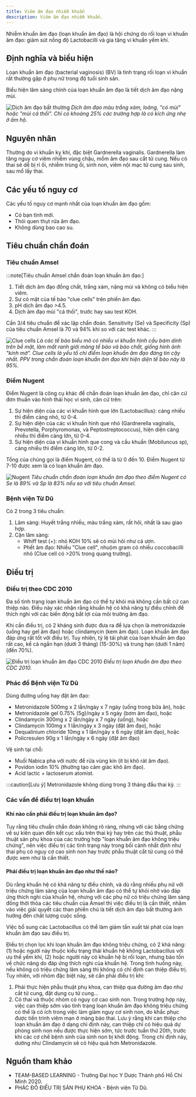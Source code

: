```yaml
---
title: Viêm âm đạo nhiễm khuẩn
description: Viêm âm đạo nhiễm khuẩn.
---
```


Nhiễm khuẩn âm đạo (loạn khuẩn âm đạo) là hội chứng do rối loạn vi khuẩn âm đạo: giảm sút nồng độ Lactobacilli và gia tăng vi khuẩn yếm khí.

## Định nghĩa và biểu hiện

Loạn khuẩn âm đạo (bacterial vaginosis) (BV) là tình trạng rối loạn vi khuẩn rất thường gặp ở phụ nữ trong độ tuổi sinh sản.

Biểu hiện lâm sàng chính của loạn khuẩn âm đạo là tiết dịch âm đạo nặng mùi.

![Dịch âm đạo bất thường](../../../../assets/phu-khoa/viem-am-dao-nhiem-khuan/dich-am-dao-bat-thuong.png)
_Dịch âm đạo màu trắng xám, loãng, "có mùi" hoặc "mùi cá thối". Chỉ có khoảng 25% các trường hợp là có kích ứng nhẹ ở âm hộ._

## Nguyên nhân

Thường do vi khuẩn kỵ khí, đặc biệt Gardnerella vaginalis. Gardnerella làm tăng nguy cơ viêm nhiễm vùng chậu, mổm âm đạo sau cắt tử cung. Nếu có thai sẽ dễ bị rỉ ối, nhiễm trùng ối, sinh non, viêm nội mạc tử cung sau sinh, sau mổ lấy thai.

## Các yếu tố nguy cơ

Các yếu tố nguy cơ mạnh nhất của loạn khuẩn âm đạo gồm:

- Có bạn tình mới.
- Thói quen thụt rửa âm đạo.
- Không dùng bao cao su.

## Tiêu chuẩn chẩn đoán

### Tiêu chuẩn Amsel

:::note[Tiêu chuẩn Amsel chẩn đoán loạn khuẩn âm đạo:]

1. Tiết dịch âm đạo đồng chất, trắng xám, nặng mùi và không có biểu hiện viêm.
2. Sự có mặt của tế bào "clue cells" trên phiến âm đạo.
3. pH dịch âm đạo >4.5.
4. Dịch âm đạo mùi "cá thối", trước hay sau test KOH.

Cần 3/4 tiêu chuẩn để xác lập chẩn đoán. Sensitivity (Se) và Specificity (Sp) của tiêu chuẩn Amsel là 70 và 94% khi so với các test khác.
:::

![Clue cells](../../../../assets/phu-khoa/viem-am-dao-nhiem-khuan/clue-cells.png)
_Là các tế bào biểu mô có nhiều vi khuẩn hình cầu bám dính trên bề mặt, làm mất ranh giới màng tế bào và bào chất, giống hình ảnh "kính mờ". Clue cells là yếu tố chỉ điểm loạn khuẩn âm đạo đáng tin cậy nhất. PPV trong chẩn đoán loạn khuẩn âm đạo khi hiện diện tế bào này là 95%._

### Điểm Nugent

Điểm Nugent là công cụ khác để chẩn đoán loạn khuẩn âm đạo, chỉ căn cứ đơn thuần vào hình thái học vi sinh, căn cứ trên:

1. Sự hiện diện của các vi khuẩn hình que lớn (Lactobacillus): càng nhiều thì điểm càng nhỏ, từ 0-4.
2. Sự hiện diện của các vi khuẩn hình que nhỏ (Gardnerella vaginalis, Prevotella, Porphyromonas, và Peptostreptococcus), hiện diện càng nhiều thì điểm càng lớn, từ 0-4.
3. Sự hiện diện của vi khuẩn hình que cong và cầu khuẩn (Mobiluncus sp), càng nhiều thì điểm càng lớn, từ 0-2.

Tổng của chúng gọi là điểm Nugent, có thể là từ 0 đến 10. Điểm Nugent từ 7-10 được xem là có loạn khuẩn âm đạo.

![Nugent](../../../../assets/phu-khoa/viem-am-dao-nhiem-khuan/bang-diem-nugent.png)
_Tiêu chuẩn chẩn đoán loạn khuẩn âm đạo theo điểm Nugent có Se là 89% và Sp là 83% nếu so với tiêu chuẩn Amsel._

### Bệnh viện Từ Dũ

Có 2 trong 3 tiêu chuẩn:

1. Lâm sàng: Huyết trắng nhiều, màu trắng xám, rất hôi, nhất là sau giao hợp.
2. Cận lâm sàng:
   - Whiff test (+): nhỏ KOH 10% sẽ có mùi hôi như cá ươn.
   - Phết âm đạo: Nhiều "Clue cell", nhuộm gram có nhiều coccobacilli nhỏ (Clue cell có >20% trong quang trường).

## Điều trị

### Điều trị theo CDC 2010

Đa số tình trạng loạn khuẩn âm đạo có thể tự khỏi mà không cần bất cứ can thiệp nào. Điều này xác nhận rằng khuẩn hệ có khả năng tự điều chỉnh để thích nghi với các biến động bất lợi của môi trường âm đạo.

Khi cần điều trị, có 2 kháng sinh được đưa ra để lựa chọn là metronidazole (uống hay gel âm đạo) hoặc clindamycin (kem âm đạo). Loạn khuẩn âm đạo đáp ứng rất tốt với điều trị. Tuy nhiên, tỷ lệ tái phát của loạn khuẩn âm đạo rất cao, kể cả ngắn hạn (dưới 3 tháng) (15-30%) và trung hạn (dưới 1 năm) (đến 70%).

![Điều trị loạn khuẩn âm đạo CDC 2010](../../../../assets/phu-khoa/viem-am-dao-nhiem-khuan/dieu-tri-loan-khuan-theo-cdc-2010.png)
_Điều trị loạn khuẩn âm đạo theo CDC 2010._

### Phác đồ Bệnh viện Từ Dũ

Dùng đường uống hay đặt âm đạo:

- Metronidazole 500mg x 2 lần/ngày x 7 ngày (uống trong bữa ăn), hoặc
- Metronidazole gel 0.75% (5g)/ngày x 5 ngày (bơm âm đạo), hoặc
- Clindamycin 300mg x 2 lần/ngày x 7 ngày (uống), hoặc
- Clindamycin 100mg x 1 lần/ngày x 3 ngày (đặt âm đạo), hoặc
- Dequalinium chloride 10mg x 1 lần/ngày x 6 ngày (đặt âm đạo), hoặc
- Policresulen 90g x 1 lần/ngày x 6 ngày (đặt âm đạo)

Vệ sinh tại chỗ:

- Muối Nabica pha với nước để rửa vùng kín (ít bị khô rát âm đạo).
- Povidon iodin 10% (thường tạo cảm giác khô âm đạo).
- Acid lactic + lactoserum atomist.

:::caution[Lưu ý]
Metronidazole không dùng trong 3 tháng đầu thai kỳ.
:::

### Các vấn đề điều trị loạn khuẩn

#### Khi nào cần phải điều trị loạn khuẩn âm đạo?

Tuy rằng tiêu chuẩn chẩn đoán không rõ ràng, nhưng với các bằng chứng về sự kiên quan đến kết cục xấu trên thai kỳ hay trên các thủ thuật, phẫu thuật sản phụ khoa của các trường hợp "loạn khuẩn âm đạo không triệu chứng", nên việc điều trị các tình trạng này trong bối cảnh nhất định như thai phụ có nguy cơ cao sinh non hay trước phẫu thuật cắt tử cung có thể được xem như là cần thiết.

#### Phải điều trị loạn khuẩn âm đạo như thế nào?

Dù rằng khuẩn hệ có khả năng tự điều chỉnh, và dù rằng nhiều phụ nữ với triệu chứng lâm sàng của loạn khuẩn âm đạo có thể tự khỏi nhờ vào đáp ứng thích nghi của khuẩn hệ, nhưng với các phụ nữ có triệu chứng lâm sàng đồng thời thỏa các tiêu chuẩn của Amsel thì việc điều trị là cần thiết, nhằm vào việc giải quyết các than phiền chủ là tiết dịch âm đạo bất thường ảnh hưởng đến chất lượng cuộc sống.

Việc bổ sung các Lactobacillus có thể làm giảm tần xuất tái phát của loạn khuẩn âm đạo sau điều trị.

Điều trị chọn lọc khi loạn khuẩn âm đạo không triệu chứng, có 2 khả năng: (1) hoặc người này thuộc kiểu trạng thái khuẩn hệ không Lactobacillus với ưu thế yếm khí, (2) hoặc người này có khuẩn hệ bị rối loạn, nhưng bảo tồn về chức năng do đáp ứng thích nghi của khuẩn hệ. Trong tình huống này, nếu không có triệu chứng lâm sàng thì không có chỉ định can thiệp điều trị. Tuy nhiên, với nhóm đặc biệt này, sẽ cần phải điều trị khi:

1. Phải thực hiện phẫu thuật phụ khoa, can thiệp qua đường âm đạo như cắt tử cung, đặt dụng cụ tử cung...
2. Có thai và thuộc nhóm có nguy cơ cao sinh non. Trong trường hợp này, việc can thiệp sớm vào tình trạng loạn khuẩn âm đạo không triệu chứng có thể là có ích trong việc làm giảm nguy cơ sinh non, do khắc phục được tiến trình viêm mạn ở màng bào thai. Lưu ý rằng khi can thiệp cho loạn khuẩn âm đạo ở dạng chỉ định này, can thiệp chỉ có hiệu quả dự phòng sinh non nếu được thực hiện sớm, tức trước tuần thứ 20th, trước khi các cơ chế bệnh sinh của sinh non bị khởi động. Trong chỉ định này, dường như Clindamycin sẽ có hiệu quả hơn Metronidazole.

## Nguồn tham khảo

- TEAM-BASED LEARNING - Trường Đại học Y Dược Thành phố Hồ Chí Minh 2020.
- PHÁC ĐỒ ĐIỀU TRỊ SẢN PHỤ KHOA - Bệnh viện Từ Dũ.
